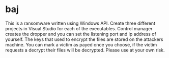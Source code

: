 # baj
This is a ransomware written using Windows API.
Create three different projects in Visual Studio for each of the executables.
Control manager creates the dropper and you can set the listening port and ip address of yourself. The keys that used to encrypt the files are stored on the attackers machine.
You can mark a victim as payed once you choose, if the victim requests a decrypt their files will be decrypted.
Please use at your own risk.
